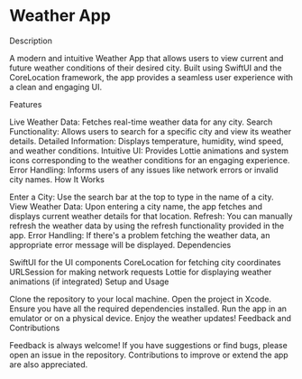 # Weather App

Description

A modern and intuitive Weather App that allows users to view current and future weather conditions of their desired city. Built using SwiftUI and the CoreLocation framework, the app provides a seamless user experience with a clean and engaging UI.

Features

Live Weather Data: Fetches real-time weather data for any city.
Search Functionality: Allows users to search for a specific city and view its weather details.
Detailed Information: Displays temperature, humidity, wind speed, and weather conditions.
Intuitive UI: Provides Lottie animations and system icons corresponding to the weather conditions for an engaging experience.
Error Handling: Informs users of any issues like network errors or invalid city names.
How It Works

Enter a City: Use the search bar at the top to type in the name of a city.
View Weather Data: Upon entering a city name, the app fetches and displays current weather details for that location.
Refresh: You can manually refresh the weather data by using the refresh functionality provided in the app.
Error Handling: If there's a problem fetching the weather data, an appropriate error message will be displayed.
Dependencies

SwiftUI for the UI components
CoreLocation for fetching city coordinates
URLSession for making network requests
Lottie for displaying weather animations (if integrated)
Setup and Usage

Clone the repository to your local machine.
Open the project in Xcode.
Ensure you have all the required dependencies installed.
Run the app in an emulator or on a physical device.
Enjoy the weather updates!
Feedback and Contributions

Feedback is always welcome! If you have suggestions or find bugs, please open an issue in the repository. Contributions to improve or extend the app are also appreciated.
